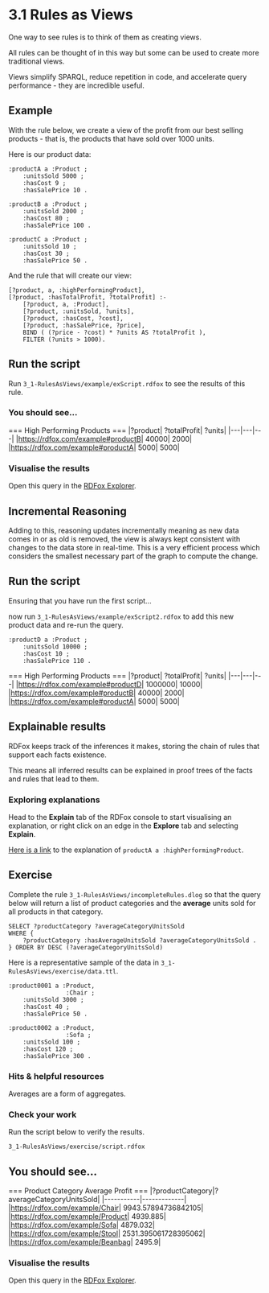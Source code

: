 # 3.1 Rules as Views

One way to see rules is to think of them as creating views.

All rules can be thought of in this way but some can be used to create more traditional views.

Views simplify SPARQL, reduce repetition in code, and accelerate query performance - they are incredible useful.

## Example

With the rule below, we create a view of the profit from our best selling products - that is, the products that have sold over 1000 units.

Here is our product data:

```
:productA a :Product ;
    :unitsSold 5000 ;
    :hasCost 9 ;
    :hasSalePrice 10 .

:productB a :Product ;
    :unitsSold 2000 ;
    :hasCost 80 ;
    :hasSalePrice 100 .

:productC a :Product ;
    :unitsSold 10 ;
    :hasCost 30 ;
    :hasSalePrice 50 .
```
And the rule that will create our view:
```
[?product, a, :highPerformingProduct],
[?product, :hasTotalProfit, ?totalProfit] :-
    [?product, a, :Product],
    [?product, :unitsSold, ?units],
    [?product, :hasCost, ?cost],
    [?product, :hasSalePrice, ?price],
    BIND ( (?price - ?cost) * ?units AS ?totalProfit ),
    FILTER (?units > 1000).
```

## Run the script

Run `3_1-RulesAsViews/example/exScript.rdfox` to see the results of this rule.

### You should see...

=== High Performing Products ===
|?product|	?totalProfit|	?units|
|---|---|---|
|<https://rdfox.com/example#productB>|	40000|	2000|
|<https://rdfox.com/example#productA>|	5000|	5000|


### Visualise the results

Open this query in the [RDFox Explorer](http://localhost:12110/console/datastores/explore?datastore=default&query=SELECT%20%3Fproduct%20%3FtotalProfit%20%3Funits%0AWHERE%20%7B%0A%20%20%20%20%3Fproduct%20a%20%3AhighPerformingProduct%20%3B%0A%20%20%20%20%20%20%20%20%3AunitsSold%20%3Funits%20%3B%0A%20%20%20%20%20%20%20%20%3AhasTotalProfit%20%3FtotalProfit%20.%0A%7D%20ORDER%20BY%20DESC%28%3FtotalProfit%29).

## Incremental Reasoning

Adding to this, reasoning updates incrementally meaning as new data comes in or as old is removed, the view is always kept consistent with changes to the data store in real-time. This is a very efficient process which considers the smallest necessary part of the graph to compute the change.

## Run the script

Ensuring that you have run the first script...

now run `3_1-RulesAsViews/example/exScript2.rdfox` to add this new product data and re-run the query.

```
:productD a :Product ;
    :unitsSold 10000 ;
    :hasCost 10 ;
    :hasSalePrice 110 .
```
=== High Performing Products ===
|?product|	?totalProfit|	?units|
|---|---|---|
|<https://rdfox.com/example#productD>|	1000000|	10000|
|<https://rdfox.com/example#productB>|	40000|	2000|
|<https://rdfox.com/example#productA>|	5000|	5000|

## Explainable results

RDFox keeps track of the inferences it makes, storing the chain of rules that support each facts existence.

This means all inferred results can be explained in proof trees of the facts and rules that lead to them.

### Exploring explanations

Head to the **Explain** tab of the RDFox console to start visualising an explanation, or right click on an edge in the **Explore** tab and selecting **Explain**.

[Here is a link](http://localhost:12110/console/datastores/explain?datastore=default&fact=%5B%3Chttps%3A%2F%2Frdfox.com%2Fexample%23productA%3E%2C%20%3Chttp%3A%2F%2Fwww.w3.org%2F1999%2F02%2F22-rdf-syntax-ns%23type%3E%2C%20%3Chttps%3A%2F%2Frdfox.com%2Fexample%23highPerformingProduct%3E%5D) to the explanation of `productA a :highPerformingProduct`.

## Exercise

Complete the rule `3_1-RulesAsViews/incompleteRules.dlog` so that the query below will return a list of product categories and the **average** units sold for all products in that category.

```
SELECT ?productCategory ?averageCategoryUnitsSold
WHERE {
    ?productCategory :hasAverageUnitsSold ?averageCategoryUnitsSold .
} ORDER BY DESC (?averageCategoryUnitsSold)
```

Here is a representative sample of the data in `3_1-RulesAsViews/exercise/data.ttl`.

```
:product0001 a :Product,
                :Chair ;
    :unitsSold 3000 ;
    :hasCost 40 ;
    :hasSalePrice 50 .

:product0002 a :Product,
                :Sofa ;
    :unitsSold 100 ;
    :hasCost 120 ;
    :hasSalePrice 300 .
```

### Hits & helpful resources

Averages are a form of aggregates.

### Check your work

Run the script below to verify the results.

`3_1-RulesAsViews/exercise/script.rdfox`

## You should see...

=== Product Category Average Profit ===
|?productCategory|?averageCategoryUnitsSold|
|-----------|-------------|
|<https://rdfox.com/example/Chair>|	9943.57894736842105|
|<https://rdfox.com/example/Product>|	4939.885|
|<https://rdfox.com/example/Sofa>|	4879.032|
|<https://rdfox.com/example/Stool>|	2531.395061728395062|
|<https://rdfox.com/example/Beanbag>|	2495.9|

### Visualise the results

Open this query in the [RDFox Explorer](http://localhost:12110/console/datastores/explore?datastore=default&query=SELECT%20%3FproductCategory%20%3FaverageCategoryUnitsSold%0AWHERE%20%7B%0A%20%20%20%20%3FproductCategory%20%3AhasAverageUnitsSold%20%3FaverageCategoryUnitsSold%20.%0A%7D%20ORDER%20BY%20DESC%20%28%3FaverageCategoryUnitsSold%29).